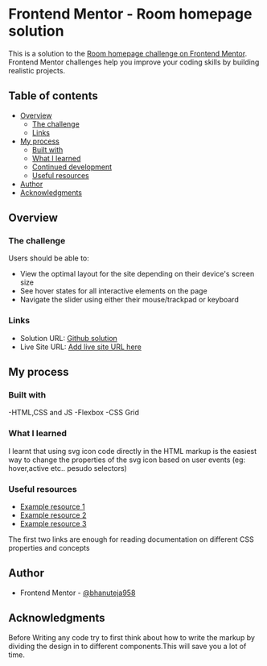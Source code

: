 # Frontend Mentor - Room homepage solution

This is a solution to the [Room homepage challenge on Frontend Mentor](https://www.frontendmentor.io/challenges/room-homepage-BtdBY_ENq). Frontend Mentor challenges help you improve your coding skills by building realistic projects. 

## Table of contents

- [Overview](#overview)
  - [The challenge](#the-challenge)
  - [Links](#links)
- [My process](#my-process)
  - [Built with](#built-with)
  - [What I learned](#what-i-learned)
  - [Continued development](#continued-development)
  - [Useful resources](#useful-resources)
- [Author](#author)
- [Acknowledgments](#acknowledgments)



## Overview

### The challenge

Users should be able to:

- View the optimal layout for the site depending on their device's screen size
- See hover states for all interactive elements on the page
- Navigate the slider using either their mouse/trackpad or keyboard

### Links

- Solution URL: [Github solution](https://github.com/bhanuteja958/room_prac_proj)
- Live Site URL: [Add live site URL here](https://your-live-site-url.com)

## My process

### Built with

-HTML,CSS and JS
-Flexbox
-CSS Grid

### What I learned
I learnt that using svg icon code directly in the HTML markup is the easiest way to change the properties of the svg icon based on user events (eg: hover,active etc.. pesudo selectors)

### Useful resources
- [Example resource 1](https://www.w3schools.com/css/)
- [Example resource 2](https://developer.mozilla.org/en-US/docs/Glossary/CSS)
- [Example resource 3](https://css-tricks.com/change-color-of-svg-on-hover/)

The first two links are enough for reading documentation on different CSS properties and concepts 

## Author
- Frontend Mentor - [@bhanuteja958](https://www.frontendmentor.io/profile/bhanuteja958)

## Acknowledgments

Before Writing any code try to first think about how to write the markup by dividing the design in to different components.This will save you a lot of time.


